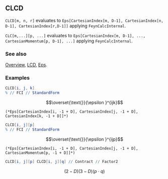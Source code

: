 ## CLCD

`CLCD[m, n, r]`  evaluates to `Eps[CartesianIndex[m, D-1], CartesianIndex[n, D-1], CartesianIndex[r,D-1]]` applying `FeynCalcInternal`.

`CLC[m,...][p, ...]` evaluates to `Eps[CartesianIndex[m, D-1], ..., CartesianMomentum[p, D-1], ...]` applying `FeynCalcInternal`.

### See also

[Overview](Extra/FeynCalc.md), [LCD](LCD.md), [Eps](Eps.md).

### Examples

```mathematica
CLCD[i, j, k]
% // FCI // StandardForm
```

$$\overset{\text{}}{\epsilon }^{ijk}$$

```
(*Eps[CartesianIndex[i, -1 + D], CartesianIndex[j, -1 + D], CartesianIndex[k, -1 + D]]*)
```

```mathematica
CLCD[i, j][p]
% // FCI // StandardForm
```

$$\overset{\text{}}{\epsilon }^{ijp}$$

```
(*Eps[CartesianIndex[i, -1 + D], CartesianIndex[j, -1 + D], CartesianMomentum[p, -1 + D]]*)
```

```mathematica
CLCD[i, j][p] CLCD[i, j][q] // Contract // Factor2
```

$$(2-D) (3-D) (p\cdot q)$$
